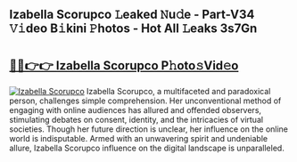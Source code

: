 ## Izabella Scorupco 𝙻eaked 𝙽u𝚍e - Part-V34 𝚅𝚒deo B𝚒kini 𝙿hotos - Hot All 𝙻eaks 3s7Gn

# <h2><a href="http://ld50ts9.urlbe.top/?page=Izabella+Scorupco">🔗🔗👉👉 Izabella Scorupco P𝚑oto𝚜Vid𝚎o</a></h2>

[![Izabella Scorupco](https://i.imgur.com/eBuTRDB.gif)](http://ld50ts9.urlbe.top/?page=Izabella+Scorupco)
Izabella Scorupco, a multifaceted and paradoxical person, challenges simple comprehension. Her unconventional method of engaging with online audiences has allured and offended observers, stimulating debates on consent, identity, and the intricacies of virtual societies. Though her future direction is unclear, her influence on the online world is indisputable. Armed with an unwavering spirit and undeniable allure, Izabella Scorupco influence on the digital landscape is unparalleled.
